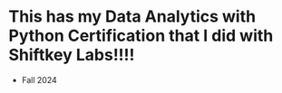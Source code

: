 # This has my Data Analytics with Python Certification that I did with Shiftkey Labs!!!!

- Fall 2024
